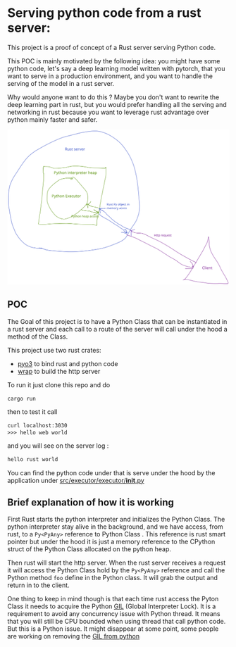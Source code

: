 # Serving python code from a rust server:

This project is a proof of concept of a Rust server serving Python code.

This POC is mainly motivated by the following idea: you might have some python code, let's say a deep learning model written with pytorch, that
you want to serve in a production environment, and you want to handle the serving of the model in a rust server.

Why would anyone want to do this ? Maybe you don't want to rewrite the deep learning part in rust, but you would prefer handling all the 
serving and networking in rust because you want to leverage rust advantage over python mainly faster and safer.

![](schema.svg)

## POC

The Goal of this project is to have a Python Class that can be instantiated in a rust server and each call to a route of the server will call
under the hood a method of the Class.

This project use two rust crates:
* [pyo3](https://crates.io/crates/pyo3) to bind rust and python code
* [wrap](https://crates.io/crates/warp) to build the http server

To run it just clone this repo and do
```shell
cargo run
```

then to test it call

```shell
curl localhost:3030
>>> hello web world
```

and you will see on the server log :
```bash
hello rust world
```


You can find the python code under that is serve under the hood by the application under [src/executor/executor/__init__.py](src/executor/executor/__init__.py)


## Brief explanation of how it is working

First Rust starts the python interpreter and initializes the Python Class. The python interpreter stay alive in the background, 
and we have access, from rust, to a `Py<PyAny>` reference to Python Class . This reference is rust smart pointer but under the hood it is just a 
memory reference to the CPython struct of the Python Class allocated on the python heap.

Then rust will start the http server. When the rust server receives a request it will access the 
Python Class hold by the `Py<PyAny>` reference and call the Python method `foo` define in the Python class. It will grab the output and return in to the client.

One thing to keep in mind though is that each time rust access the Pyton Class it needs to acquire the Python [GIL](https://realpython.com/python-gil/) (Global Interpreter Lock). 
It is a requirement to avoid any concurrency issue with Python thread. It means that you will still be CPU bounded when using thread that call python code. But this is a Python
issue. It might disappear at some point, some people are working on removing the [GIL from python](https://github.com/colesbury/nogil)



